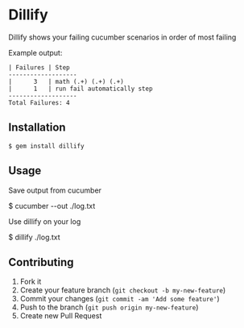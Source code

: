 # Dillify

Dillify shows your failing cucumber scenarios in order of most failing

Example output:

    | Failures | Step
    -------------------
    |      3   | math (.+) (.+) (.+)
    |      1   | run fail automatically step
    -------------------
    Total Failures: 4

## Installation

    $ gem install dillify

## Usage

Save output from cucumber

  $ cucumber --out ./log.txt

Use dillify on your log

  $ dillify ./log.txt

## Contributing

1. Fork it
2. Create your feature branch (`git checkout -b my-new-feature`)
3. Commit your changes (`git commit -am 'Add some feature'`)
4. Push to the branch (`git push origin my-new-feature`)
5. Create new Pull Request
